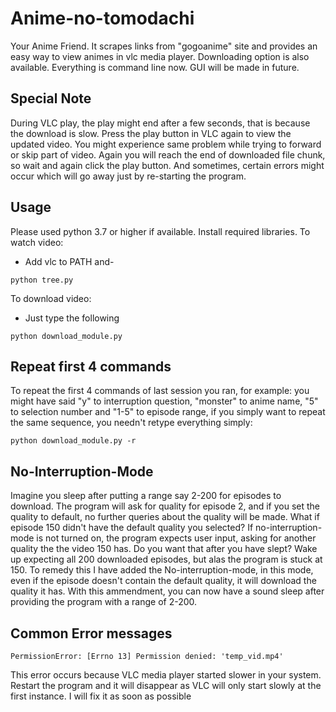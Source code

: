 # Anime-no-tomodachi
Your Anime Friend. It scrapes links from "gogoanime" site and provides an easy way to view animes in vlc media player. Downloading option is also available. Everything is command line now. GUI will be made in future.
## Special Note
During VLC play, the play might end after a few seconds, that is because the download is slow. Press the play button in VLC again to view the updated video. You might experience same problem while trying to forward or skip part of video. Again you will reach the end of downloaded file chunk, so wait and again click the play button. And sometimes, certain errors might occur which will go away just by re-starting the program.
## Usage
Please used python 3.7 or higher if available. Install required libraries.
To watch video:
* Add vlc to PATH and-
```
python tree.py
```
To download video:
* Just type the following
```
python download_module.py
```
## Repeat first 4 commands
To repeat the first 4 commands of last session you ran, for example: you might have said "y" to interruption question, "monster" to anime name, "5" to selection number and "1-5" to episode range, if you simply want to repeat the same sequence, you needn't retype everything simply:
```
python download_module.py -r
```
## No-Interruption-Mode
Imagine you sleep after putting a range say 2-200 for episodes to download. The program will ask for quality for episode 2, and if you set the quality to default, no further queries about the quality will be made. What if episode 150 didn't have the default quality you selected? If no-interruption-mode is not turned on, the program expects user input, asking for another quality the the video 150 has. Do you want that after you have slept? Wake up expecting all 200 downloaded episodes, but alas the program is stuck at 150. To remedy this I have added the No-interruption-mode, in this mode, even if the episode doesn't contain the default quality, it will download the quality it has. With this ammendment, you can now have a sound sleep after providing the program with a range of 2-200.

## Common Error messages
```
PermissionError: [Errno 13] Permission denied: 'temp_vid.mp4'
```
This error occurs because VLC media player started slower in your system. Restart the program and it will disappear as VLC will only start slowly at the first instance. I will fix it as soon as possible 
